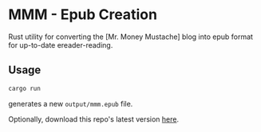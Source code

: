 # MMM - Epub Creation

Rust utility for converting the [Mr. Money Mustache] blog into epub format for
up-to-date ereader-reading.

## Usage

```sh
cargo run
```

generates a new `output/mmm.epub` file.

Optionally, download this repo's latest version
[here](https://github.com/kerbyferris/mmm-ebook/raw/main/output/mmm.epub).

